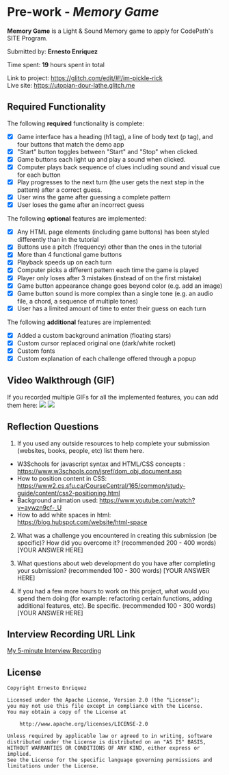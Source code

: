 # Pre-work - *Memory Game*

**Memory Game** is a Light & Sound Memory game to apply for CodePath's SITE Program. 

Submitted by: **Ernesto Enriquez**

Time spent: **19** hours spent in total

Link to project: 
https://glitch.com/edit/#!/im-pickle-rick <br>
Live site: 
https://utopian-dour-lathe.glitch.me

## Required Functionality

The following **required** functionality is complete:

* [X] Game interface has a heading (h1 tag), a line of body text (p tag), and four buttons that match the demo app
* [X] "Start" button toggles between "Start" and "Stop" when clicked. 
* [X] Game buttons each light up and play a sound when clicked. 
* [X] Computer plays back sequence of clues including sound and visual cue for each button
* [X] Play progresses to the next turn (the user gets the next step in the pattern) after a correct guess. 
* [X] User wins the game after guessing a complete pattern
* [X] User loses the game after an incorrect guess

The following **optional** features are implemented:

* [X] Any HTML page elements (including game buttons) has been styled differently than in the tutorial
* [X] Buttons use a pitch (frequency) other than the ones in the tutorial
* [X] More than 4 functional game buttons
* [X] Playback speeds up on each turn
* [X] Computer picks a different pattern each time the game is played
* [X] Player only loses after 3 mistakes (instead of on the first mistake)
* [X] Game button appearance change goes beyond color (e.g. add an image)
* [X] Game button sound is more complex than a single tone (e.g. an audio file, a chord, a sequence of multiple tones)
* [X] User has a limited amount of time to enter their guess on each turn

The following **additional** features are implemented:

- [X] Added a custom background animation (floating stars) 
- [X] Custom cursor replaced original one (dark/white rocket) 
- [X] Custom fonts
- [X] Custom explanation of each challenge offered through a popup

## Video Walkthrough (GIF)

If you recorded multiple GIFs for all the implemented features, you can add them here:
![](http://g.recordit.co/NGeMWM205o.gif)
![](http://g.recordit.co/BIesVmFFAV.gif)


## Reflection Questions
1. If you used any outside resources to help complete your submission (websites, books, people, etc) list them here. 
* W3Schools for javascript syntax and HTML/CSS concepts : https://www.w3schools.com/jsref/dom_obj_document.asp
* How to position content in CSS: https://www2.cs.sfu.ca/CourseCentral/165/common/study-guide/content/css2-positioning.html
* Background animation used: https://www.youtube.com/watch?v=aywzn9cf-_U
* How to add white spaces in html: https://blog.hubspot.com/website/html-space

2. What was a challenge you encountered in creating this submission (be specific)? How did you overcome it? (recommended 200 - 400 words) 
[YOUR ANSWER HERE]

3. What questions about web development do you have after completing your submission? (recommended 100 - 300 words) 
[YOUR ANSWER HERE]

4. If you had a few more hours to work on this project, what would you spend them doing (for example: refactoring certain functions, adding additional features, etc). Be specific. (recommended 100 - 300 words) 
[YOUR ANSWER HERE]



## Interview Recording URL Link

[My 5-minute Interview Recording](your-link-here)


## License

    Copyright Ernesto Enriquez

    Licensed under the Apache License, Version 2.0 (the "License");
    you may not use this file except in compliance with the License.
    You may obtain a copy of the License at

        http://www.apache.org/licenses/LICENSE-2.0

    Unless required by applicable law or agreed to in writing, software
    distributed under the License is distributed on an "AS IS" BASIS,
    WITHOUT WARRANTIES OR CONDITIONS OF ANY KIND, either express or implied.
    See the License for the specific language governing permissions and
    limitations under the License.

